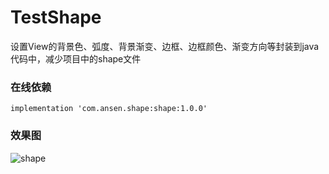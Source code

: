 # TestShape
设置View的背景色、弧度、背景渐变、边框、边框颜色、渐变方向等封装到java代码中，减少项目中的shape文件

### 在线依赖
```
implementation 'com.ansen.shape:shape:1.0.0'
```

### 效果图
![shape](https://github.com/ansen666/TestShape/blob/master/shape.jpg?raw=true)
